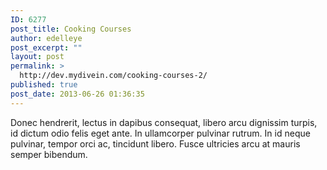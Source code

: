 ```yaml
---
ID: 6277
post_title: Cooking Courses
author: edelleye
post_excerpt: ""
layout: post
permalink: >
  http://dev.mydivein.com/cooking-courses-2/
published: true
post_date: 2013-06-26 01:36:35
---
```

Donec hendrerit, lectus in dapibus consequat, libero arcu dignissim turpis, id dictum odio felis eget ante. In ullamcorper pulvinar rutrum. In id neque pulvinar, tempor orci ac, tincidunt libero. Fusce ultricies arcu at mauris semper bibendum.